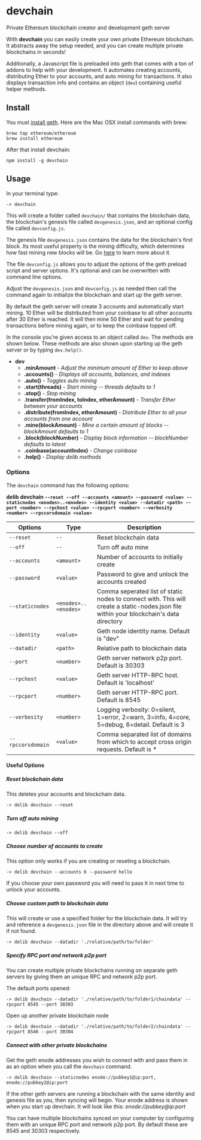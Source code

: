 # devchain

Private Ethereum blockchain creator and development geth server

With **devchain** you can easily create your own private Ethereum blockchain. It abstracts away the setup needed, and you can create multiple private blockchains in seconds!

Additionally, a Javascript file is preloaded into geth that comes with a ton of addons to help with your development. It automates creating accounts, distributing Ether to your accounts, and auto mining for transactions. It also displays transaction info and contains an object (`dev`) containing useful helper methods.

## Install
You must [install geth](https://github.com/ethereum/go-ethereum/wiki/Building-Ethereum). Here are the Mac OSX install commands with brew:

```
brew tap ethereum/ethereum
brew install ethereum
```

After that install devchain:

```
npm install -g devchain
```

## Usage

In your terminal type:

```
-> devchain
```

This will create a folder called `devchain/` that contains the blockchain data, the blockchain's genesis file called `devgenesis.json`, and an optional config file called `devconfig.js`.

The genesis file `devgenesis.json` contains the data for the blockchain's first block. Its most useful property is the mining difficulty, which determines how fast mining new blocks will be. Go [here](http://ethereum.stackexchange.com/questions/2376/what-does-each-genesis-json-parameter-mean) to learn more about it.

The file `devconfig.js` allows you to adjust the options of the geth preload script and server options. It's optional and can be overwritten with command line options.  

Adjust the `devgenesis.json` and `devconfig.js` as needed then call the command again to initialize the blockchain and start up the geth server.

By default the geth server will create 3 accounts and automatically start mining. 10 Ether will be distributed from your coinbase to all other accounts after 30 Ether is reached. It will then mine 50 Ether and wait for pending transactions before mining again, or to keep the coinbase topped off.

In the console you're given access to an object called `dev`. The methods are shown below. These methods are also shown upon starting up the geth server or by typing `dev.help()`.

* **dev**
   * **.minAmount** - *Adjust the minimum amount of Ether to keep above*
   * **.accounts()** - *Displays all accounts, balances, and indexes*
   * **.auto()** - *Toggles auto mining*
   * **.start(threads)** - *Start mining -- threads defaults to 1*
   * **.stop()** - *Stop mining*
   * **.transfer(fromIndex, toIndex, etherAmount)** - *Transfer Ether between your accounts*
   * **.distribute(fromIndex, etherAmount)** - *Distribute Ether to all your accounts from one account*
   * **.mine(blockAmount)** - *Mine a certain amount of blocks -- blockAmount defaults to 1*
   * **.block(blockNumber)** - *Display block information -- blockNumber defaults to latest*
   * **.coinbase(accountIndex)** - *Change coinbase*
   * **.help()** - *Display delib methods*

### Options

The `devchain` command has the following options:

**delib devchain `--reset --off --accounts <amount> --password <value> --staticnodes <enodes>..<enodes> --identity <value> --datadir <path> --port <number> --rpchost <value> --rpcport <number> --verbosity <number> --rpccorsdomain <value>`**

| Options | Type | Description |
| --- | --- | --- |
| `--reset` | `-- `| Reset blockchain data |
| `--off` | `--`  | Turn off auto mine |
| `--accounts` | `<amount>` | Number of accounts to initially create |
| `--password` | `<value>` |  Password to give and unlock the accounts created |
| `--staticnodes` | `<enodes>..<enodes>` | Comma seperated list of static nodes to connect with. This will create a static-nodes.json file within your blockchain's data directory |
| `--identity ` | `<value>` | Geth node identity name. Default is "dev" |
| `--datadir` | `<path>` | Relative path to blockchain data |
| `--port` | `<number>` | Geth server network p2p port. Default is 30303 |
| `--rpchost` | `<value>` | Geth server HTTP-RPC host. Default is 'localhost' |
| `--rpcport` | `<number>` | Geth server HTTP-RPC port. Default is 8545 |
| `--verbosity` | `<number>`  | Logging verbosity: 0=silent, 1=error, 2=warn, 3=info, 4=core, 5=debug, 6=detail. Default is 3 |
| `--rpccorsdomain` | `<value>` | Comma separated list of domains from which to accept cross origin requests. Default is * |

#### Useful Options

##### Reset blockchain data

This deletes your accounts and blockchain data.
```
-> delib devchain --reset
```

##### Turn off auto mining
```
-> delib devchain --off
```

##### Choose number of accounts to create
This option only works if you are creating or reseting a blockchain.
```
-> delib devchain --accounts 6 --password hello
```
If you choose your own password you will need to pass it in next time to unlock your accounts.

##### Choose custom path to blockchain data
This will create or use a specified folder for the blockchain data. It will try and reference a `devgenesis.json` file in the directory above and will create it if not found.
```
-> delib devchain --datadir './relative/path/to/folder'
```

##### Specify RPC port and network p2p port
You can create multiple private blockchains running on separate geth servers by giving them an unique RPC and network p2p port.

The default ports opened:
```
-> delib devchain --datadir './relative/path/to/folder1/chaindata' --rpcport 8545 --port 30303
```

Open up another private blockchain node
```
-> delib devchain --datadir './relative/path/to/folder2/chaindata' --rpcport 8546 --port 30304
```

<a name="network"></a>
##### Connect with other private blockchains

Get the geth enode addresses you wish to connect with and pass them in as an option when you call the `devchain` command.

```
-> delib devchain --staticnodes enode://pubkey1@ip:port, enode://pubkey2@ip:port
```

If the other geth servers are running a blockchain with the same identity and genesis file as you, then syncing will begin. Your enode address is shown when you start up devchain. It will look like this: *enode://pubkey@ip:port*

You can have multiple blockchains synced on your computer by configuring them with an unique RPC port and network p2p port. By default these are 8545 and 30303 respectively.
